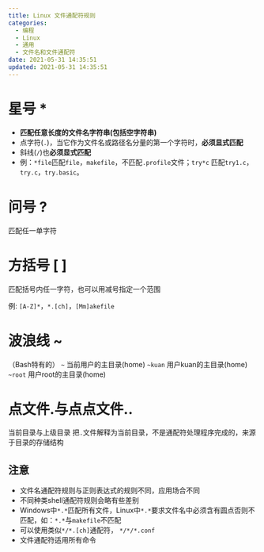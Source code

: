```yaml
---
title: Linux 文件通配符规则
categories: 
  - 编程
  - Linux
  - 通用
  - 文件名和文件通配符
date: 2021-05-31 14:35:51
updated: 2021-05-31 14:35:51
---
```

# 星号 *  
- **匹配任意长度的文件名字符串(包括空字符串)**
- 点字符(`.`)，当它作为文件名或路径名分量的第一个字符时，**必须显式匹配**
- 斜线(`/`)也**必须显式匹配**
- 例：`*file`匹配`file`，`makefile`，不匹配`.profile`文件；`try*c` 匹配`try1.c`，`try.c`，`try.basic`。

# 问号 ? 
匹配任一单字符
# 方括号 [ ]
匹配括号内任一字符，也可以用减号指定一个范围

例: `[A-Z]*`，`*.[ch]`，`[Mm]akefile`
# 波浪线 ~
（Bash特有的）
`~`      当前用户的主目录(home)
`~kuan`  用户kuan的主目录(home)
`~root`  用户root的主目录(home)

# 点文件.与点点文件..
当前目录与上级目录
把`.`文件解释为当前目录，不是通配符处理程序完成的，来源于目录的存储结构
## 注意
- 文件名通配符规则与正则表达式的规则不同，应用场合不同
- 不同种类shell通配符规则会略有些差别
- Windows中`*.*`匹配所有文件，Linux中`*.*`要求文件名中必须含有圆点否则不匹配，如：`*.*`与`makefile`不匹配
- 可以使用类似`*/*.[ch]`通配符， `*/*/*.conf`
- 文件通配符适用所有命令